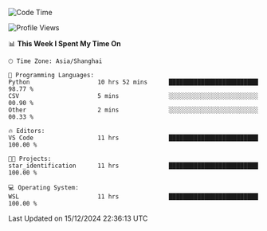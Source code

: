 <!--START_SECTION:waka-->
![Code Time](http://img.shields.io/badge/Code%20Time-2%2C146%20hrs%2027%20mins-blue)

![Profile Views](http://img.shields.io/badge/Profile%20Views-1-blue)

📊 **This Week I Spent My Time On** 

```text
🕑︎ Time Zone: Asia/Shanghai

💬 Programming Languages: 
Python                   10 hrs 52 mins      █████████████████████████   98.77 % 
CSV                      5 mins              ░░░░░░░░░░░░░░░░░░░░░░░░░   00.90 % 
Other                    2 mins              ░░░░░░░░░░░░░░░░░░░░░░░░░   00.33 % 

🔥 Editors: 
VS Code                  11 hrs              █████████████████████████   100.00 % 

🐱‍💻 Projects: 
star_identification      11 hrs              █████████████████████████   100.00 % 

💻 Operating System: 
WSL                      11 hrs              █████████████████████████   100.00 % 
```


 Last Updated on 15/12/2024 22:36:13 UTC
<!--END_SECTION:waka-->